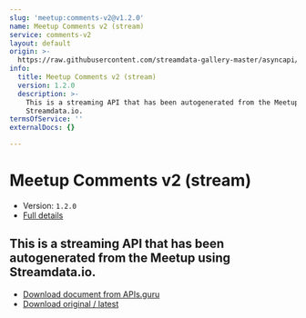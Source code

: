 ```yaml
---
slug: 'meetup:comments-v2@v1.2.0'
name: Meetup Comments v2 (stream)
service: comments-v2
layout: default
origin: >-
  https://raw.githubusercontent.com/streamdata-gallery-master/asyncapi/master/_listings/meetup/meetup-comments-v2-stream-async.md
info:
  title: Meetup Comments v2 (stream)
  version: 1.2.0
  description: >-
    This is a streaming API that has been autogenerated from the Meetup using
    Streamdata.io.
termsOfService: ''
externalDocs: {}

---
```

# Meetup Comments v2 (stream)

* Version: `1.2.0`
* [Full details](../html/meetup:comments-v2@v1.2.0.html)




## This is a streaming API that has been autogenerated from the Meetup using Streamdata.io.



* [Download document from APIs.guru](https://raw.githubusercontent.com/APIs-guru/asyncapi-directory/master/docs/APIs/meetup%3Acomments-v2%40v1.2.0.yaml)
* [Download original / latest](https://raw.githubusercontent.com/streamdata-gallery-master/asyncapi/master/_listings/meetup/meetup-comments-v2-stream-async.md)

<script type="application/ld+json">
{
  "@context": "http://schema.org/",
  "@type": "WebAPI",
  "description": "This is a streaming API that has been autogenerated from the Meetup using Streamdata.io.",
  "documentation": "",

  "name": "Meetup Comments v2 (stream)"
}
</script>
